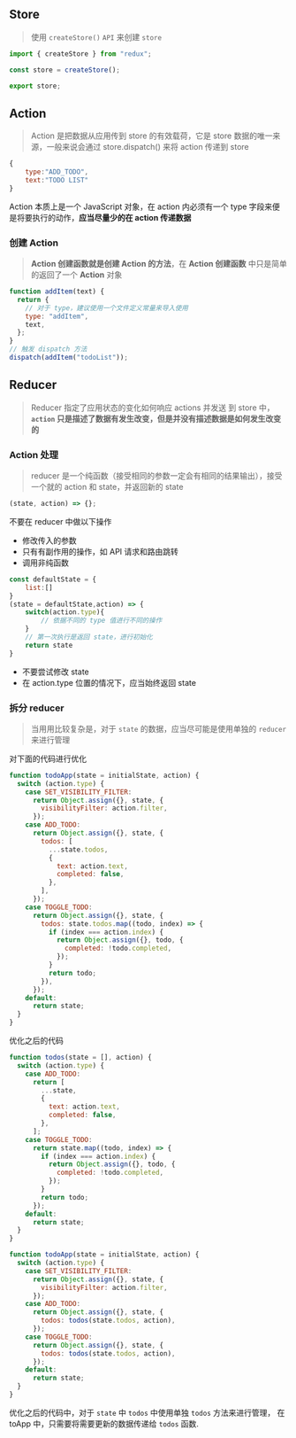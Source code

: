 ## Store

> 使用 `createStore()` `API` 来创建 `store`

```js
import { createStore } from "redux";

const store = createStore();

export store;
```

## Action

> Action 是把数据从应用传到 store 的有效载荷，它是 store 数据的唯一来源，一般来说会通过 store.dispatch() 来将 action 传递到 store

```js
{
    type:"ADD_TODO",
    text:"TODO LIST"
}
```

Action 本质上是一个 JavaScript 对象，在 action 内必须有一个 type 字段来便是将要执行的动作，**应当尽量少的在 action 传递数据**

### 创建 Action

> **Action 创建函数就是创建 Action 的方法**，在 **Action 创建函数** 中只是简单的返回了一个 **Action** 对象

```jsx
function addItem(text) {
  return {
    // 对于 type，建议使用一个文件定义常量来导入使用
    type: "addItem",
    text,
  };
}
// 触发 dispatch 方法
dispatch(addItem("todoList"));
```

## Reducer

> Reducer 指定了应用状态的变化如何响应 actions 并发送 到 store 中，**`action` 只是描述了数据有发生改变，但是并没有描述数据是如何发生改变的**

### Action 处理

> reducer 是一个纯函数（接受相同的参数一定会有相同的结果输出），接受一个就的 action 和 state，并返回新的 state

```js
(state, action) => {};
```

不要在 reducer 中做以下操作

- 修改传入的参数
- 只有有副作用的操作，如 API 请求和路由跳转
- 调用非纯函数

```js
const defaultState = {
    list:[]
}
(state = defaultState,action) => {
    switch(action.type){
        // 依据不同的 type 值进行不同的操作
    }
    // 第一次执行是返回 state，进行初始化
    return state
}
```

- 不要尝试修改 state
- 在 action.type 位置的情况下，应当始终返回 state

### 拆分 reducer

> 当用用比较复杂是，对于 `state` 的数据，应当尽可能是使用单独的 `reducer` 来进行管理

对下面的代码进行优化

```js
function todoApp(state = initialState, action) {
  switch (action.type) {
    case SET_VISIBILITY_FILTER:
      return Object.assign({}, state, {
        visibilityFilter: action.filter,
      });
    case ADD_TODO:
      return Object.assign({}, state, {
        todos: [
          ...state.todos,
          {
            text: action.text,
            completed: false,
          },
        ],
      });
    case TOGGLE_TODO:
      return Object.assign({}, state, {
        todos: state.todos.map((todo, index) => {
          if (index === action.index) {
            return Object.assign({}, todo, {
              completed: !todo.completed,
            });
          }
          return todo;
        }),
      });
    default:
      return state;
  }
}
```

优化之后的代码

```js
function todos(state = [], action) {
  switch (action.type) {
    case ADD_TODO:
      return [
        ...state,
        {
          text: action.text,
          completed: false,
        },
      ];
    case TOGGLE_TODO:
      return state.map((todo, index) => {
        if (index === action.index) {
          return Object.assign({}, todo, {
            completed: !todo.completed,
          });
        }
        return todo;
      });
    default:
      return state;
  }
}

function todoApp(state = initialState, action) {
  switch (action.type) {
    case SET_VISIBILITY_FILTER:
      return Object.assign({}, state, {
        visibilityFilter: action.filter,
      });
    case ADD_TODO:
      return Object.assign({}, state, {
        todos: todos(state.todos, action),
      });
    case TOGGLE_TODO:
      return Object.assign({}, state, {
        todos: todos(state.todos, action),
      });
    default:
      return state;
  }
}
```

优化之后的代码中，对于 `state` 中 `todos` 中使用单独 `todos` 方法来进行管理， 在 toApp 中，只需要将需要更新的数据传递给 `todos` 函数.
